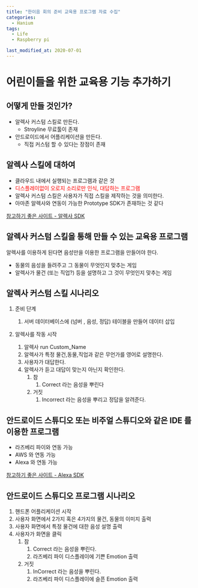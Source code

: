 ```yaml
---
title: "한이음 회의 준비 교육용 프로그램 자료 수집"
categories:
  - Hanium 
tags:
  - Life
  - Raspberry pi 

last_modified_at: 2020-07-01
---
```


# 어린이들을 위한 교육용 기능 추가하기

## 어떻게 만들 것인가?

   * 알렉사 커스텀 스킬로 만든다.
      * Stroyline 무료툴이 존재
   * 안드로이드에서 어플리케이션을 만든다.
      * 직접 커스텀 할 수 있다는 장점이 존재

## 알렉사 스킬에 대하여

   * 클라우드 내에서 실행되는 프로그램과 같은 것
   * <span style="color:red"> 디스플레이없이 오로지 소리로만 인식, 대답하는 프로그램 </span>
   * 알렉사 커스텀 스킬은 사용자가 직접 스킬을 제작하는 것을 의미한다.
   * 아마존 알렉사와 연동이 가능한 Prototype SDK가 존재하는 것 같다

[참고하기 좋은 사이트 - 알렉사 SDK](https://developer.amazon.com/en-US/docs/alexa/alexa-voice-service/register-a-product.html)

## 알렉사 커스텀 스킬을 통해 만들 수 있는 교육용 프로그램

알렉사를 이용하게 된다면 음성만을 이용한 프로그램을 만들어야 한다. 

   * 동물의 음성을 들려주고 그 동물이 무엇인지 맞추는 게임
   * 알렉사가 물건 (또는 직업?) 등을 설명하고 그 것이 무엇인지 맞추는 게임

## 알렉사 커스텀 스킬 시나리오

   1. 준비 단계
      1. 서버 데이터베이스에 (넘버 , 음성, 정답) 테이블을 만들어 데이터 삽입
   
   2. 알렉사를 작동 시작
      1. 알렉사 run Custom_Name
      2. 알렉사가 특정 물건,동물,직업과 같은 무언가를 영어로 설명한다.
      3. 사용자가 대답한다.
      4. 알렉사가 듣고 대답이 맞는지 아닌지 확인한다.
         1. 참 
            1. Correct 라는 음성을 뿌린다
         2. 거짓 
            1. Incorrect 라는 음성을 뿌리고 정답을 알려준다.

## 안드로이드 스튜디오 또는 비주얼 스튜디오와 같은 IDE 를 이용한 프로그램

   * 라즈베리 파이와 연동 가능
   * AWS 와 연동 가능
   * Alexa 와 연동 가능 

[참고하기 좋은 사이트 - Alexa SDK](https://developer.amazon.com/en-US/docs/alexa/avs-device-sdk/android.html)

## 안드로이드 스튜디오 프로그램 시나리오

   1. 핸드폰 어플리케이션 시작
   2. 사용자 화면에서 2가지 혹은 4가지의 물건, 동물의 이미지 출력
   3. 사용자 화면에서 특정 물건에 대한 음성 설명 출력
   4. 사용자가 화면을 클릭
      1. 참
         1. Correct 라는 음성을 뿌린다.
         2. 라즈베리 파이 디스플레이에 기쁜 Emotion 출력
      2. 거짓
         1. InCorrect 라는 음성을 뿌린다.
         2. 라즈베리 파이 디스플레이에 슬픈 Emotion 출력

